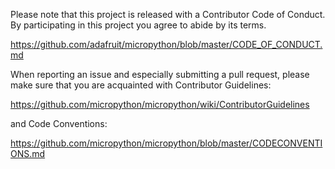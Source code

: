 Please note that this project is released with a Contributor Code of
Conduct. By participating in this project you agree to abide by its terms.

https://github.com/adafruit/micropython/blob/master/CODE_OF_CONDUCT.md

When reporting an issue and especially submitting a pull request, please
make sure that you are acquainted with Contributor Guidelines:

https://github.com/micropython/micropython/wiki/ContributorGuidelines

and Code Conventions:

https://github.com/micropython/micropython/blob/master/CODECONVENTIONS.md
